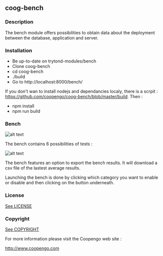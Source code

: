 ## coog-bench

### Description

The bench module offers possibilities to obtain data about the deployment between the database, application and server.

### Installation

- Be up-to-date on trytond-modules/bench
- Clone coog-bench
- cd coog-bench
- ./build 
- Go to http://localhost:8000/bench/

If you don't wan to install nodejs and dependancies localy, there is a scrpit : https://github.com/coopengo/coog-bench/blob/master/build. Then :  
- npm install
- npm run build

### Bench

![alt text](./Bench/Bench.png)

The bench contains 6 possibilities of tests :
  
![alt text](/Bench/Architecture.png)


The bench features an option to export the bench results. It will download a csv file of the lastest average results. 

Launching the bench is done by clicking which category you want to enable or disable and then clicking on the button underneath.


### License

[See LICENSE][1]

[1]:(./Bench/COPYRIGHT)

### Copyright

[See COPYRIGHT][2]

[2]:(./Bench/LICENSE)


For more information please visit the Coopengo web site :

http://www.coopengo.com
